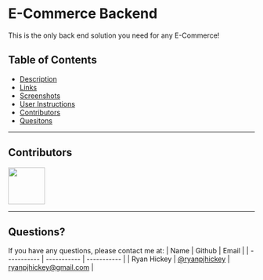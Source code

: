 # E-Commerce Backend

This is the only back end solution you need for any E-Commerce!

## Table of Contents

- [Description](#Description)
- [Links](#Links)
- [Screenshots](#Screenshots)
- [User Instructions](#User-Instructions)
- [Contributors](#Contributors)
- [Quesitons](#Questions)

---

## Contributors

[<img src="https://ca.slack-edge.com/T03EP850QMA-U03MKQ6HKB3-2c9d97da4786-512" width="75" height="75">](https://github.com/ryanpjhickey)

---

## Questions?

If you have any questions, please contact me at:
| Name | Github | Email |
| ----------- | ----------- | ----------- |
| Ryan Hickey | [@ryanpjhickey](https://github.com/ryanpjhickey) | ryanpjhickey@gmail.com |
